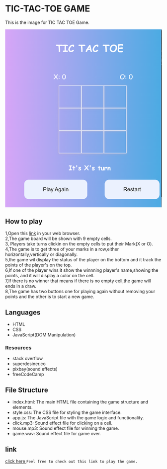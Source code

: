 # TIC-TAC-TOE GAME
This is the image for TIC TAC TOE Game.

![Image of TIC-TAC-TOE](tictac.png)
## How to play
1,Open this [link](https://kaliamdie.github.io/TIC-TAC-TOE-GAME/) in your web browser.  
2,The game board will be shown with 9 empty cells.  
3, Players take turns clickin on the empty cells to put their Mark(X or O).  
4,The game is to get three of your marks in a row,either horizontally,vertically or diagonally.  
5,the game wil display the status of the player on the bottom and it track the points of the player's on the top.  
6,If one of the player wins it show the winnning player's name,showing the points, and it will display a color on the cell.  
7,If there is no winner that means if there is no empty cell,the game will ends in a draw.  
8,The game has two buttons one for playing again  without removing your points and the other is to start a new game.  

## Languages
- HTML
- CSS
- JavaScript(DOM Manipulation)

### Resources
- stack overflow
- superdesiner.co
- pixbay(sound effects)
- freeCodeCamp

## File Structure
- index.html: The main HTML file containing the game structure and elements.
- style.css: The CSS file for styling the game interface.
- app.js: The JavaScript file with the game logic and functionality.
- click.mp3: Sound effect file for clicking on a cell.
- mouse.mp3: Sound effect file for winning the game.
- game.wav: Sound effect file for game over.
## link
[click here ](https://kaliamdie.github.io/TIC-TAC-TOE-GAME/) `Feel free to check out this link to play the game.`
